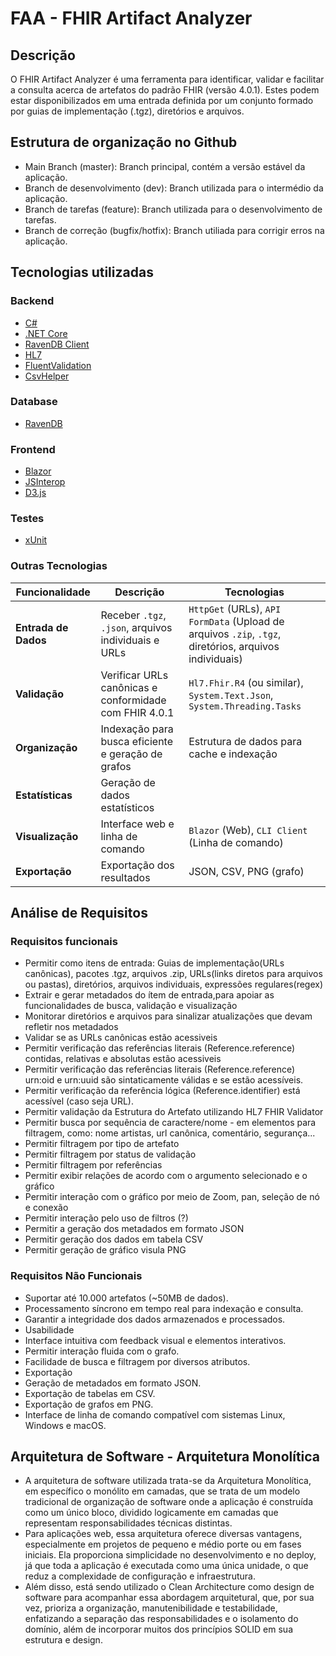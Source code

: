 # FAA - FHIR Artifact Analyzer

## Descrição
O FHIR Artifact Analyzer é uma ferramenta para identificar, validar e facilitar a consulta acerca de artefatos do padrão FHIR (versão 4.0.1). Estes podem estar disponibilizados em uma entrada definida por um conjunto formado por guias de implementação (.tgz), diretórios e arquivos.

## Estrutura de organização no Github
- Main Branch (master): Branch principal, contém a versão estável da aplicação.
- Branch de desenvolvimento (dev): Branch utilizada para o intermédio da aplicação.
- Branch de tarefas (feature): Branch utilizada para o desenvolvimento de tarefas.
- Branch de correção (bugfix/hotfix): Branch utiliada para corrigir erros na aplicação.


## Tecnologias utilizadas 

### Backend
- [C#](https://learn.microsoft.com/pt-br/dotnet/csharp/tour-of-csharp/)
- [.NET Core](https://dotnet.microsoft.com/pt-br/download/dotnet/8.0)
- [RavenDB Client](https://www.nuget.org/packages/ravendb.client/)
- [HL7](https://www.nuget.org/packages/hl7.fhir.r4)
- [FluentValidation](https://docs.fluentvalidation.net/en/latest/)
- [CsvHelper](https://joshclose.github.io/CsvHelper/)

### Database
- [RavenDB](https://ravendb.net/)

### Frontend
- [Blazor](https://dotnet.microsoft.com/pt-br/apps/aspnet/web-apps/blazor)
- [JSInterop](https://learn.microsoft.com/pt-br/aspnet/core/blazor/javascript-interoperability/?view=aspnetcore-9.0)
- [D3.js](https://d3js.org/)

### Testes
- [xUnit](https://xunit.net/)

### Outras Tecnologias

| **Funcionalidade**       | **Descrição** | **Tecnologias** |
|-------------------------|--------------|----------------|
| **Entrada de Dados**    | Receber `.tgz`, `.json`, arquivos individuais e URLs | `HttpGet` (URLs), `API FormData` (Upload de arquivos `.zip`, `.tgz`, diretórios, arquivos individuais) |
| **Validação**          | Verificar URLs canônicas e conformidade com FHIR 4.0.1 | `Hl7.Fhir.R4` (ou similar), `System.Text.Json`, `System.Threading.Tasks` |
| **Organização**        | Indexação para busca eficiente e geração de grafos | Estrutura de dados para cache e indexação |
| **Estatísticas**       | Geração de dados estatísticos | |
| **Visualização**       | Interface web e linha de comando | `Blazor` (Web), `CLI Client` (Linha de comando) |
| **Exportação**         | Exportação dos resultados | JSON, CSV, PNG (grafo) |



## Análise de Requisitos

### Requisitos funcionais
- Permitir como itens de entrada: Guias de implementação(URLs canônicas), pacotes .tgz, arquivos .zip, URLs(links diretos para arquivos ou pastas), diretórios, arquivos individuais, expressões regulares(regex)
- Extrair e gerar metadados do ítem de entrada,para apoiar as funcionalidades de busca, validação e visualização
- Monitorar diretórios e arquivos para sinalizar atualizações que devam refletir nos metadados
- Validar se as URLs canônicas estão acessiveis
- Permitir verificação das referências literais (Reference.reference) contidas, relativas e absolutas estão acessiveis
- Permitir verificação das referências literais (Reference.reference) urn:oid e urn:uuid são sintaticamente válidas e se estão acessíveis.
- Permitir verificação da referência lógica (Reference.identifier) está acessível (caso seja URL).
- Permitir validação da Estrutura do Artefato utilizando HL7 FHIR Validator
- Permitir busca por sequência de caractere/nome - em elementos para filtragem, como: nome artistas, url canônica, comentário, segurança...
- Permitir filtragem por tipo de artefato
- Permitir filtragem por status de validação
- Permitir filtragem por referências
- Permitir exibir relações de acordo com o argumento selecionado e o gráfico
- Permitir interação com o gráfico por meio de Zoom, pan, seleção de nó e conexão
- Permitir interação pelo uso de filtros (?)
- Permitir a geração dos metadados em formato JSON
- Permitir geração dos dados em tabela CSV
- Permitir geração de gráfico visula PNG

### Requisitos Não Funcionais
- Suportar até 10.000 artefatos (~50MB de dados).
- Processamento síncrono em tempo real para indexação e consulta.
- Garantir a integridade dos dados armazenados e processados.
- Usabilidade
- Interface intuitiva com feedback visual e elementos interativos.
- Permitir interação fluida com o grafo.
- Facilidade de busca e filtragem por diversos atributos.
- Exportação
- Geração de metadados em formato JSON.
- Exportação de tabelas em CSV.
- Exportação de grafos em PNG.
- Interface de linha de comando compatível com sistemas Linux, Windows e macOS.

## Arquitetura de Software - Arquitetura Monolítica
- A arquitetura de software utilizada trata-se da Arquitetura Monolítica, em específico o monólito em camadas, que se trata de um modelo tradicional de organização de software onde a aplicação é construída como um único bloco, dividido logicamente em camadas que representam responsabilidades técnicas distintas.
- Para aplicações web, essa arquitetura oferece diversas vantagens, especialmente em projetos de pequeno e médio porte ou em fases iniciais. Ela proporciona simplicidade no desenvolvimento e no deploy, já que toda a aplicação é executada como uma única unidade, o que reduz a complexidade de configuração e infraestrutura.
- Além disso, está sendo utilizado o Clean Architecture como design de software para acompanhar essa abordagem arquitetural, que, por sua vez, prioriza a organização, manutenibilidade e testabilidade, enfatizando a separação das responsabilidades e o isolamento do domínio, além de incorporar muitos dos princípios SOLID em sua estrutura e design. 
